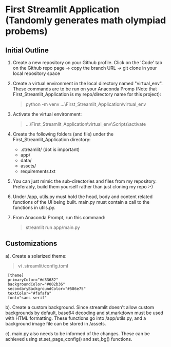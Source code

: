 # First Streamlit Application (Tandomly generates math olympiad probems)

## Initial Outline
1. Create a new repository on your Github profile. Click on the 'Code' tab on the Github repo page -> copy the branch URL -> git clone <url> in your local repository space
   
2. Create a virtual environment in the local directory named "virtual_env". These commands are to be run on your Anaconda Promp (Note that First_Streamlit_Application is my repo/directory name for this project):
   >python -m venv ...\First_Streamlit_Application\virtual_env
   
3. Activate the virtual environment:
   >...\First_Streamlit_Application\virtual_env\Scripts\activate
   
4. Create the following folders (and file) under the First_Streamlit_Application directory:
   - .streamlit/ (dot is important)
   - app/
   - data/
   - assets/
   - requirements.txt

5. You can just mimic the sub-directories and files from my repository. Preferably, build them yourself rather than just cloning my repo :-)

6. Under /app, utils.py must hold the head, body and content related functions of the UI being built. main.py must contain a call to the functions in utils.py. 
   
7. From Anaconda Prompt, run this command:
   >streamlit run app/main.py
   
## Customizations
   a). Create a solarized theme:
>vi .streamlit/config.toml
   
   
     [theme]
     primaryColor="#d33682"
     backgroundColor="#002b36"
     secondaryBackgroundColor="#586e75"
     textColor="#fafafa"
     font="sans serif"
   
   
   b). Create a custom background. Since streamlit doesn't allow custom backgrounds by default, base64 decoding and st.markdown must be used with HTML formatting. These functions go into /app/utils.py, and a background image file can be stored in /assets.
   
   c). main.py also needs to be informed of the changes. These can be achieved using st.set_page_config() and set_bg() functions. 

